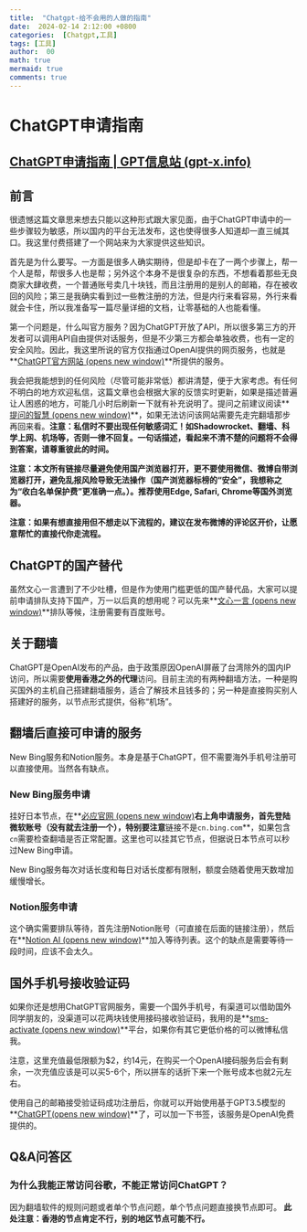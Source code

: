 ```yaml
---
title:  "Chatgpt-给不会用的人做的指南"
date:  2024-02-14 2:12:00 +0800
categories:  [Chatgpt,工具] 
tags: [工具]     
author:  00                    
math: true
mermaid: true
comments: true
---
```


# **ChatGPT申请指南**<br>

## [ChatGPT申请指南 | GPT信息站 (gpt-x.info)](https://gpt-x.info/)

## 前言

很遗憾这篇文章思来想去只能以这种形式跟大家见面，由于ChatGPT申请中的一些步骤较为敏感，所以国内的平台无法发布，这也使得很多人知道却一直三缄其口。我这里付费搭建了一个网站来为大家提供这些知识。

首先是为什么要写。一方面是很多人确实期待，但是却卡在了一两个步骤上，帮一个人是帮，帮很多人也是帮；另外这个本身不是很复杂的东西，不想看着那些无良商家大肆收费，一个普通账号卖几十块钱，而且注册用的是别人的邮箱，存在被收回的风险；第三是我确实看到过一些教注册的方法，但是内行来看容易，外行来看就会卡住，所以我准备写一篇尽量详细的文档，让零基础的人也能看懂。

第一个问题是，什么叫官方服务？因为ChatGPT开放了API，所以很多第三方的开发者可以调用API自由提供对话服务，但是不少第三方都会单独收费，也有一定的安全风险。因此，我这里所说的官方仅指通过OpenAI提供的网页服务，也就是**[ChatGPT官方网站 (opens new window)](https://chat.openai.com/)**所提供的服务。

我会把我能想到的任何风险（尽管可能非常低）都讲清楚，便于大家考虑。有任何不明白的地方欢迎私信，这篇文章也会根据大家的反馈实时更新，如果是描述普遍让人困惑的地方，可能几小时后刷新一下就有补充说明了。提问之前建议阅读**[提问的智慧 (opens new window)](https://github.com/ryanhanwu/How-To-Ask-Questions-The-Smart-Way/blob/main/README-zh_CN.md)**，如果无法访问该网站需要先走完翻墙那步再回来看。**注意：私信时不要出现任何敏感词汇！如Shadowrocket、翻墙、科学上网、机场等，否则一律不回复。一句话描述，看起来不清不楚的问题将不会得到答案，请尊重彼此的时间。**

**注意：本文所有链接尽量避免使用国产浏览器打开，更不要使用微信、微博自带浏览器打开，避免乱报风险导致无法操作（国产浏览器标榜的“安全”，我想称之为“收白名单保护费”更准确一点。）。推荐使用Edge, Safari, Chrome等国外浏览器。**

**注意：如果有想直接用但不想走以下流程的，建议在发布微博的评论区开价，让愿意帮忙的直接代你走流程。**

## Chat**GPT的国产替代**

虽然文心一言遭到了不少吐槽，但是作为使用门槛更低的国产替代品，大家可以提前申请排队支持下国产，万一以后真的想用呢？可以先来**[文心一言 (opens new window)](https://yiyan.baidu.com/welcome)**排队等候，注册需要有百度账号。

## **关于翻墙**

ChatGPT是OpenAI发布的产品，由于政策原因OpenAI屏蔽了台湾除外的国内IP访问，所以需要**使用香港之外的代理**访问。目前主流的有两种翻墙方法，一种是购买国外的主机自己搭建翻墙服务，适合了解技术且钱多的；另一种是直接购买别人搭建好的服务，以节点形式提供，俗称“机场”。

## **翻墙后直接可申请的服务**

New Bing服务和Notion服务。本身是基于ChatGPT，但不需要海外手机号注册可以直接使用。当然各有缺点。

### New **Bing服务申请**

挂好日本节点，在**[必应官网 (opens new window)](https://www.bing.com/)**右上角申请服务，首先登陆微软账号（没有就去注册一个），特别要注意**链接不是`cn.bing.com`**，如果包含`cn`需要检查翻墙是否正常配置。这里也可以挂其它节点，但据说日本节点可以秒过New Bing申请。

New Bing服务每次对话长度和每日对话长度都有限制，额度会随着使用天数增加缓慢增长。

### **Notion服务申请**

这个确实需要排队等待，首先注册Notion账号（可直接在后面的链接注册），然后在**[Notion AI (opens new window)](https://www.notion.so/product/ai)**加入等待列表。这个的缺点是需要等待一段时间，应该不会太久。

## **国外手机号接收验证码**

如果你还是想用ChatGPT官网服务，需要一个国外手机号，有渠道可以借助国外同学朋友的，没渠道可以花两块钱使用接码接收验证码，我用的是**[sms-activate (opens new window)](https://sms-activate.org/?ref=4578807)**平台，如果你有其它更低价格的可以微博私信我。

注意，这里充值最低限额为$2，约14元，在购买一个OpenAI接码服务后会有剩余，一次充值应该是可以买5-6个，所以拼车的话折下来一个账号成本也就2元左右。

使用自己的邮箱接受验证码成功注册后，你就可以开始使用基于GPT3.5模型的**[ChatGPT(opens new window)](https://chat.openai.com/)**了，可以加一下书签，该服务是OpenAI免费提供的。

## **Q&A问答区**

### **为什么我能正常访问谷歌，不能正常访问ChatGPT？**

因为翻墙软件的规则问题或者单个节点问题，单个节点问题直接换节点即可。 **此处注意：香港的节点肯定不行，别的地区节点可能不行。**
